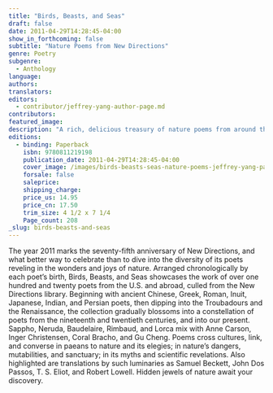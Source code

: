 ```yaml
---
title: "Birds, Beasts, and Seas"
draft: false
date: 2011-04-29T14:28:45-04:00
show_in_forthcoming: false
subtitle: "Nature Poems from New Directions"
genre: Poetry
subgenre:
  - Anthology
language:
authors:
translators:
editors:
  - contributor/jeffrey-yang-author-page.md
contributors:
featured_image:
description: "A rich, delicious treasury of nature poems from around the world — from the pastoral beauty of ancient times to the modern era’s destruction of living things. "
editions:
  - binding: Paperback
    isbn: 9780811219198
    publication_date: 2011-04-29T14:28:45-04:00
    cover_image: /images/birds-beasts-seas-nature-poems-jeffrey-yang-paperback-cover-art.jpg
    forsale: false
    saleprice:
    shipping_charge:
    price_us: 14.95
    price_cn: 17.50
    trim_size: 4 1/2 x 7 1/4
    Page_count: 208
_slug: birds-beasts-and-seas
---
```


The year 2011 marks the seventy-fifth anniversary of New Directions, and what better way to celebrate than to dive into the diversity of its poets reveling in the wonders and joys of nature. Arranged chronologically by each poet’s birth, Birds, Beasts, and Seas showcases the work of over one hundred and twenty poets from the U.S. and abroad, culled from the New Directions library. Beginning with ancient Chinese, Greek, Roman, Inuit, Japanese, Indian, and Persian poets, then dipping into the Troubadours and the Renaissance, the collection gradually blossoms into a constellation of poets from the nineteenth and twentieth centuries, and into our present. Sappho, Neruda, Baudelaire, Rimbaud, and Lorca mix with Anne Carson, Inger Christensen, Coral Bracho, and Gu Cheng. Poems cross cultures, link, and converse in paeans to nature and its elegies; in nature’s dangers, mutabilities, and sanctuary; in its myths and scientific revelations. Also highlighted are translations by such luminaries as Samuel Beckett, John Dos Passos, T. S. Eliot, and Robert Lowell. Hidden jewels of nature await your discovery.

